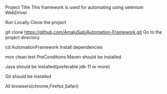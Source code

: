 Project Title
This framework is used for automating using selenium WebDriver

Run Locally
Clone the project

  git clone https://github.com/AmaluSub/Automation-Framework.git
Go to the project directory

  cd AutomationFramework
Install dependencies

mvn clean test
PreConditions
Maven should be installed

Java should be Installed(preferable jdk-11 or more)

Git should be installed

All browsers(chrome,Firefox,Safari)
